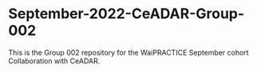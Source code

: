 # September-2022-CeADAR-Group-002
This is the Group 002 repository for the WaiPRACTICE September cohort Collaboration with CeADAR.
